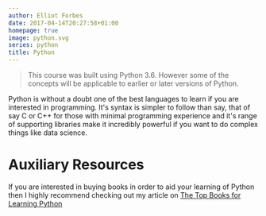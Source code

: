 ```yaml
---
author: Elliot Forbes
date: 2017-04-14T20:27:58+01:00
homepage: true
image: python.svg
series: python
title: Python
---
```


> This course was built using Python 3.6. However some of the concepts will be
> applicable to earlier or later versions of Python.

Python is without a doubt one of the best languages to learn if you are
interested in programming. It's syntax is simpler to follow than say, that of
say C or C++ for those with minimal programming experience and it's range of
supporting libraries make it incredibly powerful if you want to do complex
things like data science.

# Auxiliary Resources

If you are interested in buying books in order to aid your learning of Python
then I highly recommend checking out my article on
[The Top Books for Learning Python](/python/best-books-for-python/)
